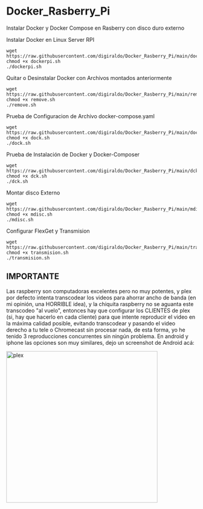 # Docker_Rasberry_Pi
Instalar Docker y Docker Compose en Rasberry con disco duro externo

Instalar Docker en Linux Server RPI
```
wget https://raw.githubusercontent.com/digiraldo/Docker_Rasberry_Pi/main/dockerpi.sh
chmod +x dockerpi.sh
./dockerpi.sh
```

Quitar o Desinstalar Docker con Archivos montados anteriormente
```
wget https://raw.githubusercontent.com/digiraldo/Docker_Rasberry_Pi/main/remove.sh
chmod +x remove.sh
./remove.sh
```

Prueba de Configuracion de Archivo docker-compose.yaml
```
wget https://raw.githubusercontent.com/digiraldo/Docker_Rasberry_Pi/main/dock.sh
chmod +x dock.sh
./dock.sh
```

Prueba de Instalación de Docker y Docker-Composer
```
wget https://raw.githubusercontent.com/digiraldo/Docker_Rasberry_Pi/main/dck.sh
chmod +x dck.sh
./dck.sh
```

Montar disco Externo
```
wget https://raw.githubusercontent.com/digiraldo/Docker_Rasberry_Pi/main/mdisc.sh
chmod +x mdisc.sh
./mdisc.sh
```

Configurar FlexGet y Transmision
```
wget https://raw.githubusercontent.com/digiraldo/Docker_Rasberry_Pi/main/transmision.sh
chmod +x transmision.sh
./transmision.sh
```

## IMPORTANTE

Las raspberry son computadoras excelentes pero no muy potentes, y plex por defecto intenta transcodear los videos para ahorrar ancho de banda (en mi opinión, una HORRIBLE idea), y la chiquita raspberry no se aguanta este transcodeo "al vuelo", entonces hay que configurar los CLIENTES de plex (si, hay que hacerlo en cada cliente) para que intente reproducir el video en la máxima calidad posible, evitando transcodear y pasando el video derecho a tu tele o Chromecast sin procesar nada, de esta forma, yo he tenido 3 reproducciones concurrentes sin ningún problema. En android y iphone las opciones son muy similares, dejo un screenshot de Android acá:

<img src="https://i.imgur.com/F3kZ9Vh.png" alt="plex" width="400"/>
